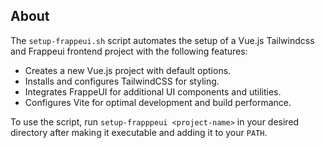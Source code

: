 ## About

The `setup-frappeui.sh` script automates the setup of a Vue.js Tailwindcss and Frappeui frontend project with the following features:

- Creates a new Vue.js project with default options.
- Installs and configures TailwindCSS for styling.
- Integrates FrappeUI for additional UI components and utilities.
- Configures Vite for optimal development and build performance.

To use the script, run `setup-frapppeui <project-name>` in your desired directory after making it executable and adding it to your `PATH`.

